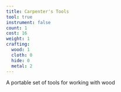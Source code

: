 ```yaml
---
title: Carpenter's Tools
tool: true
instrument: false
count: 1
cost: 16
weight: 1
crafting:
  wood: 1
  cloth: 0
  hide: 0
  metal: 2
---
```


A portable set of tools for working with wood
